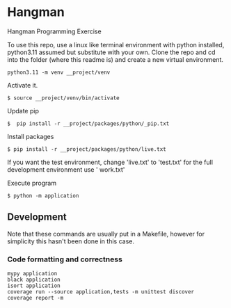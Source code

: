 # Hangman
Hangman Programming Exercise 

To use this repo, use a linux like terminal environment with python
installed, python3.11 assumed but substitute with your own. Clone the repo and
cd into the folder (where this readme is) and create a new virtual environment.

```console
python3.11 -m venv __project/venv
```

Activate it.

```console
$ source __project/venv/bin/activate
```

Update pip

```console
$  pip install -r __project/packages/python/_pip.txt
```

Install packages

```console
$ pip install -r __project/packages/python/live.txt
```

If you want the test environment, change 'live.txt' to 'test.txt' for the
full development environment use ' work.txt'

Execute program
```console
$ python -m application
```

## Development
Note that these commands are usually put in a Makefile, however for simplicity
this hasn't been done in this case.

### Code formatting and correctness
```console
mypy application
black application
isort application
coverage run --source application,tests -m unittest discover
coverage report -m
```